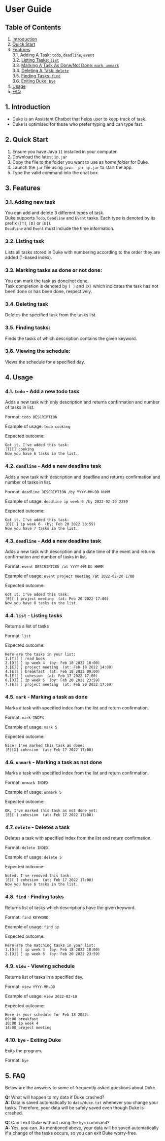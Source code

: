 # User Guide

## Table of Contents
1. [Introduction](#1-introduction)
2. [Quick Start](#2-quick-start)
3. [Features](#3-features)\
   3.1. [Adding A Task: `todo`, `deadline`, `event`](#31-adding-new-task)\
   3.2. [Listing Tasks: `list`](#32-listing-task)\
   3.3. [Marking A Task As Done/Not Done: `mark`, `unmark`](#33-marking-tasks-as-done-or-not-done)\
   3.4. [Deleting A Task: `delete`](#34-deleting-task)\
   3.5. [Finding Tasks: `find`](#35-finding-tasks)\
   3.6. [Exiting Duke: `bye`](#36-viewing-the-schedule)
4. [Usage](#4-usage)
5. [FAQ](#5-faq)

## 1. Introduction
- Duke is an Assistant Chatbot that helps user to keep track of task.   
- Duke is optimised for those who prefer typing and can type fast.

## 2. Quick Start

1. Ensure you have Java `11` installed in your computer
2. Download the latest `ip.jar`
3. Copy the file to the folder you want to use as _home folder_ for Duke.
4. Launch the `jar` file using `java -jar ip.jar` to start the app.
5. Type the valid command into the chat box.

## 3. Features 

### 3.1. Adding new task

You can add and delete 3 different types of task.  
Duke supports `Todo`, `Deadline` and `Event` tasks. Each type is denoted by its prefix (`[T]`, `[D]` or `[E]`).  
`Deadline` and `Event` must include the time information.

### 3.2. Listing task

Lists all tasks stored in Duke with numbering according to the order they are added (1-based index).

### 3.3. Marking tasks as done or not done:

You can mark the task as done/not done.  
Task completion is denoted by `[ ]` and `[X]` which indicates the task has not been done or has been done, respectively.

### 3.4. Deleting task 

Deletes the specified task from the tasks list.

### 3.5. Finding tasks:

Finds the tasks of which description contains the given keyword.

### 3.6. Viewing the schedule:

Views the schedule for a specified day.

## 4. Usage

### 4.1. `todo` - Add a new todo task 

Adds a new task with only description and returns confirmation and number of tasks in list.

Format: `todo DESCRIPTION`

Example of usage: `todo cooking`

Expected outcome:

```
Got it. I've added this task:
[T][] cooking
Now you have 6 tasks in the list.
```
### 4.2. `deadline` - Add a new deadline task

Adds a new task with description and deadline and returns confirmation and number of tasks in list.

Format: `deadline DESCRIPTION /by YYYY-MM-DD HHMM`

Example of usage: `deadline ip week 6 /by 2022-02-20 2359`

Expected outcome:

```
Got it. I've added this task:
[D][ ] ip week 6  (by: Feb 20 2022 23:59)
Now you have 7 tasks in the list.
```

### 4.3. `deadline` - Add a new deadline task

Adds a new task with description and a date time of the event and returns confirmation and number of tasks in list.

Format: `event DESCRIPTION /at YYYY-MM-DD HHMM`

Example of usage: `event project meeting /at 2022-02-20 1700`

Expected outcome:

```
Got it. I've added this task:
[E][ ] project meeting  (at: Feb 20 2022 17:00)
Now you have 8 tasks in the list.
```

### 4.4. `list` - Listing tasks 

Returns a list of tasks  

Format: `list`

Expected outcome:

```
Here are the tasks in your list:
1.[T][ ] read book
2.[D][ ] ip week 4  (by: Feb 18 2022 10:00)
3.[E][ ] project meeting  (at: Feb 18 2022 14:00)
4.[E][ ] breakfast  (at: Feb 18 2022 09:00)
5.[E][ ] cohesion  (at: Feb 17 2022 17:00)
6.[D][ ] ip week 6  (by: Feb 20 2022 23:59)
7.[E][ ] project meeting  (at: Feb 20 2022 17:00)
```

### 4.5. `mark` - Marking a task as done 

Marks a task with specified index from the list and return confirmation.

Format: `mark INDEX`

Example of usage: `mark 5`

Expected outcome:

```
Nice! I've marked this task as done:
[E][X] cohesion  (at: Feb 17 2022 17:00)
```

### 4.6. `unmark` - Marking a task as not done

Marks a task with specified index from the list and return confirmation.

Format: `unmark INDEX`

Example of usage: `unmark 5`

Expected outcome:

```
OK, I've marked this task as not done yet:
[E][ ] cohesion  (at: Feb 17 2022 17:00)
```

### 4.7. `delete` - Deletes a task

Deletes a task with specified index from the list and return confirmation.

Format: `delete INDEX`

Example of usage: `delete 5`

Expected outcome:

```
Noted. I've removed this task:
[E][ ] cohesion  (at: Feb 17 2022 17:00)
Now you have 6 tasks in the list.
```

### 4.8. `find` - Finding tasks

Returns list of tasks which descriptions have the given keyword.

Format: `find KEYWORD`

Example of usage: `find ip`

Expected outcome:

```
Here are the matching tasks in your list:
1.[D][ ] ip week 4  (by: Feb 18 2022 10:00)
2.[D][ ] ip week 6  (by: Feb 20 2022 23:59)
```

### 4.9. `view` - Viewing schedule

Returns list of tasks in a specified day.

Format: `view YYYY-MM-DD`

Example of usage: `view 2022-02-18`

Expected outcome:

```
Here is your schedule for Feb 18 2022:
09:00 breakfast 
10:00 ip week 4 
14:00 project meeting 
```

### 4.10. `bye` - Exiting Duke

Exits the program.

Format: `bye`


## 5. FAQ

Below are the answers to some of frequently asked questions about Duke.

**Q:** What will happen to my data if Duke crashed?\
**A:** Data is saved automatically to `data/duke.txt` whenever you change your tasks. Therefore, your data will be safely saved even though Duke is crashed.

**Q:** Can I exit Duke without using the `bye` command?\
**A:** Yes, you can. As mentioned above, your data will be saved automatically if a change of the tasks occurs, so you can exit Duke worry-free.